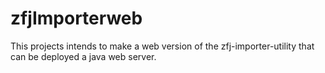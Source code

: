 # zfjImporterweb
This projects intends to make a web version of the zfj-importer-utility that can be deployed a java web server.  
